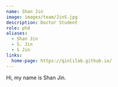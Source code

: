 ```yaml
---
name: Shan Jin
image: images/team/JinS.jpg
description: Doctor Student
role: phd
aliases:
  - Shan Jin
  - S. Jin
  - S Jin
links:
  home-page: https://qinlilab.github.io/
---
```


Hi, my name is Shan Jin.

<!-- postdoc -->